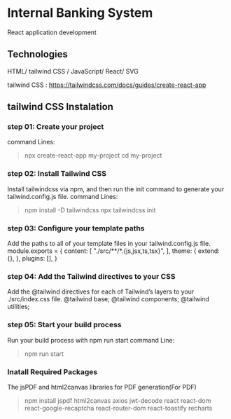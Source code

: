 # Internal Banking System
React application development

## Technologies
HTML/ tailwind CSS / JavaScript/ React/ SVG

tailwind CSS : https://tailwindcss.com/docs/guides/create-react-app

## tailwind CSS Instalation

### step 01: Create your project

command Lines: 
> npx create-react-app my-project
> cd my-project

### step 02: Install Tailwind CSS
Install tailwindcss via npm, and then run the init command to generate your tailwind.config.js file.
command Lines: 
> npm install -D tailwindcss
> npx tailwindcss init

### step 03: Configure your template paths
Add the paths to all of your template files in your tailwind.config.js file.
module.exports = {
  content: [
    "./src/**/*.{js,jsx,ts,tsx}",
  ],
  theme: {
    extend: {},
  },
  plugins: [],
}

### step 04: Add the Tailwind directives to your CSS
Add the @tailwind directives for each of Tailwind’s layers to your ./src/index.css file.
@tailwind base;
@tailwind components;
@tailwind utilities;

### step 05: Start your build process
Run your build process with npm run start
command Line:
> npm run start

### Inatall Required Packages
The jsPDF and html2canvas libraries for PDF generation(For PDF)
> npm install jspdf html2canvas axios jwt-decode react react-dom react-google-recaptcha react-router-dom react-toastify recharts
